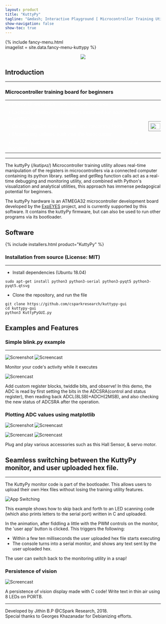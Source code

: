 ```yaml
---
layout: product
title: "KuttyPy"
tagline: "&mdash; Interactive Playground [ Microcontroller Training Utility ] &mdash;"
show-navigation: false
show-toc: true
---
```


{% include fancy-menu.html  
imagelist = site.data.fancy-menu-kuttypy
%}


<div style="text-align:center"><img src ="assets/images/kuttypy/main.gif" /></div>


## Introduction
---
### Microcontroller training board for beginners

<table style="color:white;">
  <tr>
    <td>+ Fancy UI with click-and-explore features.</td>
    <td></td>
    <td rowspan="5"><img src="assets/images/kuttypy/pov_display.webp" style="width:100%;padding:5px;border:1px solid gray;"/></td>
  </tr>
  <tr>
    <td>+ Explicitly displays all registers modified for each operation.</td>
  </tr>
  <tr>
    <td>+ Direct Register level access, and tweaking tools.</td>
  </tr>
  <tr>
    <td>+ Monitoring utilities built into the bootloader.</td>
  </tr>
  <tr>
    <td>+ Upload your own compiled C code, and use as a serial monitor!</td>
  </tr>

</table>

---
The kuttyPy (/kʊtipʌɪ/) Microcontroller training utility allows real-time manipulation of the registers in microcontrollers via a connected computer containing its python library.  setReg and getReg function calls act as a real-time debugging and monitoring utility, and combined with Python's visualization and analytical utilities, this approach has immense pedagogical potential for beginners. 

The kuttyPy hardware is an ATMEGA32 microcontroller development board developed by the [ExpEYES](http://expeyes.in) project, and is currently supported by this software. It contains the kuttyPy firmware, but can also be used to run other programs via its bootloader.

## Software

{% include installers.html product="KuttyPy"  %}

### Installation from source (License: MIT)
---
+ Install dependencies (Ubuntu 18.04)
```
sudo apt-get install python3 python3-serial python3-pyqt5 python3-pyqt5.qtsvg
```
+ Clone the repository, and run the file
```
git clone https://github.com/csparkresearch/kuttypy-gui
cd kuttypy-gui
python3 KuttyPyGUI.py
```

## Examples and Features

### Simple blink.py example
---
![Screenshot](assets/images/kuttypy/blink.gif?raw=true "Write Python code to blink all of PORT D") ![Screencast](assets/images/kuttypy/monitor.gif?raw=true "Monitor your code!")

Monitor your code's activity while it executes

![Screencast](assets/images/kuttypy/custom_registers.gif?raw=true "Add Register widgets, twiddle bits, and see what happens!")

Add custom register blocks, twiddle bits, and observe!
In this demo, the ADC is read by first setting the bits in the ADCSRA(control and status register), then reading back ADCL(8LSB)+ADCH(2MSB), and also checking the new status of ADCSRA after the operation.

### Plotting ADC values using matplotlib
![Screenshot](assets/images/kuttypy/code.gif?raw=true "Recording of the ADC logging example") ![Screencast](assets/images/kuttypy/monitor.gif?raw=true "Monitor your code!")

![Screencast](assets/images/kuttypy/hall_sensor.webp?raw=true "Hall sensor!") ![Screencast](assets/images/kuttypy/servo_motor.webp?raw=true "Hall sensor!")

Plug and play various accessories such as this Hall Sensor, & servo motor.

## Seamless switching between the KuttyPy monitor, and user uploaded hex file.
---
The KuttyPy monitor code is part of the bootloader. This allows users to upload their own Hex files without losing the training utility features.

![App Switching](assets/images/kuttypy/switch.gif?raw=true "App Switching")

This example shows how to skip back and forth to an LED scanning code (which also prints letters to the serial port) written in C and uploaded.

In the animation, after fiddling a little with the PWM controls on the monitor, the 'user app' button is clicked. This triggers the following:
+ Within a few ten milliseconds the user uploaded hex file starts executing
+ The console turns into a serial monitor, and shows any text sent by the user uploaded hex.

The user can switch back to the monitoring utility in a snap!

### Persistence of vision
![Screencast](assets/images/kuttypy/pov_display.webp?raw=true "POV display!")

A persistence of vision display made with C code! Write text in thin air using 8 LEDs on PORTB.





---
Developed by Jithin B.P @CSpark Research, 2018.  
Special thanks to Georges Khazanadar for Debianizing efforts.
